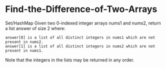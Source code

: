 # Find-the-Difference-of-Two-Arrays
Set/HashMap
Given two 0-indexed integer arrays nums1 and nums2, return a list answer of size 2 where:

    answer[0] is a list of all distinct integers in nums1 which are not present in nums2.
    answer[1] is a list of all distinct integers in nums2 which are not present in nums1.

Note that the integers in the lists may be returned in any order.
